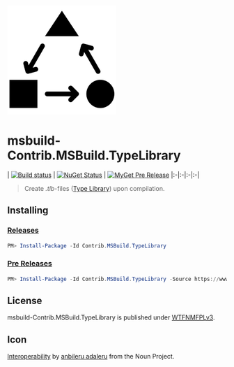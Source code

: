 ![](assets/noun_181229_cc.png)

# msbuild-Contrib.MSBuild.TypeLibrary

| [![Build status](https://img.shields.io/appveyor/ci/dittodhole/msbuild-contrib-msbuild-typelibrary.svg)](https://ci.appveyor.com/project/dittodhole/msbuild-contrib-msbuild-typelibrary) | [![NuGet Status](https://img.shields.io/nuget/v/Contrib.MSBuild.TypeLibrary.svg)](https://www.nuget.org/packages/Contrib.MSBuild.TypeLibrary) | [![MyGet Pre Release](https://img.shields.io/myget/dittodhole/vpre/Contrib.MSBuild.TypeLibrary.svg)](https://www.myget.org/feed/dittodhole/package/nuget/Contrib.MSBuild.TypeLibrary)
|:-|:-|:-|:-|

> Create _.tlb_-files ([Type Library](https://msdn.microsoft.com/en-us/library/windows/desktop/aa366757)) upon compilation.

## Installing

### [Releases](https://www.nuget.org/packages/Contrib.MSBuild.TypeLibrary)

```powershell
PM> Install-Package -Id Contrib.MSBuild.TypeLibrary
```

### [Pre Releases](https://www.myget.org/feed/dittodhole/package/nuget/Contrib.MSBuild.TypeLibrary)

```powershell
PM> Install-Package -Id Contrib.MSBuild.TypeLibrary -Source https://www.myget.org/F/dittodhole/api/v3/index.json -IncludePrerelease
```

## License

msbuild-Contrib.MSBuild.TypeLibrary is published under [WTFNMFPLv3](https://github.com/dittodhole/WTFNMFPLv3).

## Icon

[Interoperability](https://thenounproject.com/term/interoperability/181229) by [anbileru adaleru](https://thenounproject.com/pronoun) from the Noun Project.